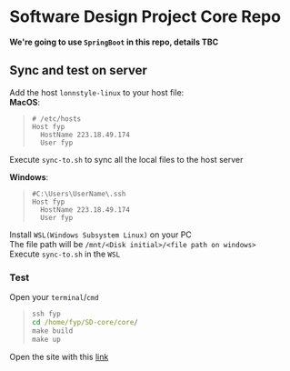 # Software Design Project Core Repo
**We're going to use `SpringBoot` in this repo, details TBC**

## Sync and test on server
Add the host `lonnstyle-linux` to your host file:<br/>
**MacOS**:
> ```
> # /etc/hosts
> Host fyp
>   HostName 223.18.49.174
>   User fyp
> ```
Execute `sync-to.sh` to sync all the local files to the host server

**Windows**:
> ```
> #C:\Users\UserName\.ssh
> Host fyp
>   HostName 223.18.49.174
>   User fyp
> ```

Install `WSL(Windows Subsystem Linux)` on your PC<br/>
The file path will be `/mnt/<Disk initial>/<file path on windows>`<br/>
Execute `sync-to.sh` in the `WSL`

### Test
Open your `terminal`/`cmd`
> ```cmd
> ssh fyp
> cd /home/fyp/SD-core/core/
> make build
> make up
> ```

Open the site with this [link](http://223.18.49.174:8000)